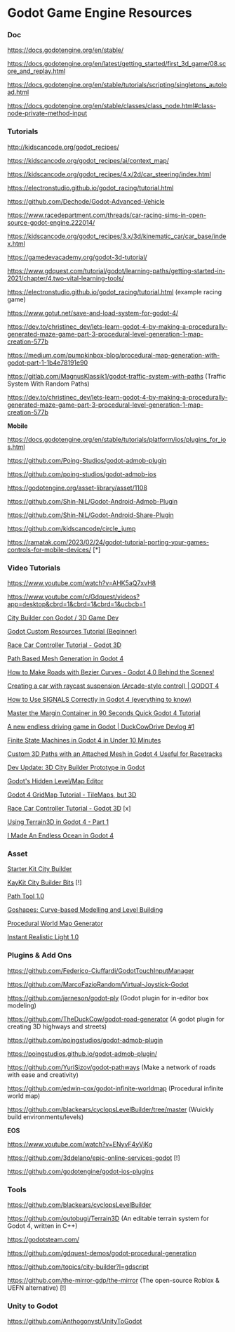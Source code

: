 # Godot Game Engine Resources

### Doc

https://docs.godotengine.org/en/stable/

https://docs.godotengine.org/en/latest/getting_started/first_3d_game/08.score_and_replay.html

https://docs.godotengine.org/en/stable/tutorials/scripting/singletons_autoload.html

https://docs.godotengine.org/en/stable/classes/class_node.html#class-node-private-method-input

### Tutorials

http://kidscancode.org/godot_recipes/

https://kidscancode.org/godot_recipes/ai/context_map/

https://kidscancode.org/godot_recipes/4.x/2d/car_steering/index.html

https://electronstudio.github.io/godot_racing/tutorial.html

https://github.com/Dechode/Godot-Advanced-Vehicle

https://www.racedepartment.com/threads/car-racing-sims-in-open-source-godot-engine.222014/

https://kidscancode.org/godot_recipes/3.x/3d/kinematic_car/car_base/index.html

https://gamedevacademy.org/godot-3d-tutorial/

https://www.gdquest.com/tutorial/godot/learning-paths/getting-started-in-2021/chapter/4.two-vital-learning-tools/

https://electronstudio.github.io/godot_racing/tutorial.html (example racing game)

https://www.gotut.net/save-and-load-system-for-godot-4/

https://dev.to/christinec_dev/lets-learn-godot-4-by-making-a-procedurally-generated-maze-game-part-3-procedural-level-generation-1-map-creation-577b

https://medium.com/pumpkinbox-blog/procedural-map-generation-with-godot-part-1-1b4e78191e90

https://gitlab.com/MagnusKlassik1/godot-traffic-system-with-paths (Traffic System With Random Paths)

https://dev.to/christinec_dev/lets-learn-godot-4-by-making-a-procedurally-generated-maze-game-part-3-procedural-level-generation-1-map-creation-577b

**Mobile**

https://docs.godotengine.org/en/stable/tutorials/platform/ios/plugins_for_ios.html

https://github.com/Poing-Studios/godot-admob-plugin

https://github.com/poing-studios/godot-admob-ios

https://godotengine.org/asset-library/asset/1108

https://github.com/Shin-NiL/Godot-Android-Admob-Plugin

https://github.com/Shin-NiL/Godot-Android-Share-Plugin

https://github.com/kidscancode/circle_jump

https://ramatak.com/2023/02/24/godot-tutorial-porting-your-games-controls-for-mobile-devices/ [*]

### Video Tutorials

https://www.youtube.com/watch?v=AHK5aQ7xvH8

https://www.youtube.com/c/Gdquest/videos?app=desktop&cbrd=1&cbrd=1&cbrd=1&ucbcb=1

[City Builder con Godot / 3D Game Dev](https://m.youtube.com/watch?v=uS-CG49G2To)

[Godot Custom Resources Tutorial (Beginner)](https://www.youtube.com/watch?v=fdRJqnOrz98)

[Race Car Controller Tutorial - Godot 3D](https://www.youtube.com/watch?v=5m7nBj98rx4)

[Path Based Mesh Generation in Godot 4](https://www.youtube.com/watch?v=Gfpnxg-jne4)

[How to Make Roads with Bezier Curves - Godot 4.0 Behind the Scenes!](https://www.youtube.com/watch?v=4nOEVPjVmjc)

[Creating a car with raycast suspension (Arcade-style control) | GODOT 4](https://www.youtube.com/watch?v=jwUstio6R3I)

[How to Use SIGNALS Correctly in Godot 4 (everything to know)](https://www.youtube.com/watch?v=Q1w02E4H-as)

[Master the Margin Container in 90 Seconds Quick Godot 4 Tutorial](https://www.youtube.com/watch?v=aMUxOBpKd7o)

[A new endless driving game in Godot | DuckCowDrive Devlog #1](https://m.youtube.com/watch?v=OkdNC1Ov2ck)

[Finite State Machines in Godot 4 in Under 10 Minutes](https://www.youtube.com/watch?v=ow_Lum-Agbs)

[ Custom 3D Paths with an Attached Mesh in Godot 4 Useful for Racetracks](https://www.youtube.com/watch?v=HJTBNbl52jY)

[Dev Update: 3D City Builder Prototype in Godot](https://www.youtube.com/watch?app=desktop&v=6bK1e3Int2k)

[Godot's Hidden Level/Map Editor](https://www.youtube.com/watch?app=desktop&v=BUjCtwLO0S8)

[Godot 4 GridMap Tutorial - TileMaps, but 3D](https://www.youtube.com/watch?app=desktop&v=JxbnStn-BIY)

[Race Car Controller Tutorial - Godot 3D](https://www.youtube.com/watch?app=desktop&v=5m7nBj98rx4) [x]

[Using Terrain3D in Godot 4 - Part 1](https://www.youtube.com/watch?app=desktop&v=oV8c9alXVwU)

[I Made An Endless Ocean in Godot 4](https://www.youtube.com/watch?app=desktop&v=WfRb50J7hD8)

### Asset

[Starter Kit City Builder](https://godotengine.org/asset-library/asset/2174)

[KayKit City Builder Bits](https://godotengine.org/asset-library/asset/2123) [!]

[Path Tool 1.0](https://godotengine.org/asset-library/asset/1518)

[Goshapes: Curve-based Modelling and Level Building](https://godotengine.org/asset-library/asset/1360)

[ Procedural World Map Generator ](https://godotassetlibrary.com/asset/9Thnq8/procedural-world-map-generator)

[Instant Realistic Light 1.0](https://godotengine.org/asset-library/asset/2553)

### Plugins & Add Ons

https://github.com/Federico-Ciuffardi/GodotTouchInputManager

https://github.com/MarcoFazioRandom/Virtual-Joystick-Godot

https://github.com/jarneson/godot-ply (Godot plugin for in-editor box modeling)

https://github.com/TheDuckCow/godot-road-generator (A godot plugin for creating 3D highways and streets)

https://github.com/poingstudios/godot-admob-plugin

https://poingstudios.github.io/godot-admob-plugin/

https://github.com/YuriSizov/godot-pathways (Make a network of roads with ease and creativity)

https://github.com/edwin-cox/godot-infinite-worldmap (Procedural infinite world map)

https://github.com/blackears/cyclopsLevelBuilder/tree/master (Wuickly build environments/levels)

**EOS**

https://www.youtube.com/watch?v=ENyvF4yVjKg

https://github.com/3ddelano/epic-online-services-godot [!]

https://github.com/godotengine/godot-ios-plugins

### Tools

https://github.com/blackears/cyclopsLevelBuilder

https://github.com/outobugi/Terrain3D (An editable terrain system for Godot 4, written in C++)

https://godotsteam.com/

https://github.com/gdquest-demos/godot-procedural-generation

https://github.com/topics/city-builder?l=gdscript

https://github.com/the-mirror-gdp/the-mirror (The open-source Roblox & UEFN alternative) [!]

### Unity to Godot

https://github.com/Anthogonyst/UnityToGodot

